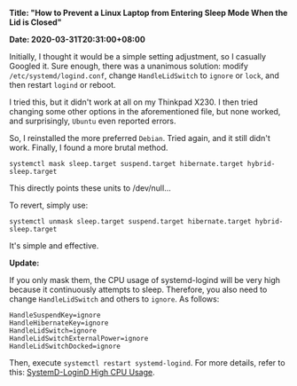 **Title: "How to Prevent a Linux Laptop from Entering Sleep Mode When the Lid is Closed"**

**Date: 2020-03-31T20:31:00+08:00**

Initially, I thought it would be a simple setting adjustment, so I casually Googled it. Sure enough, there was a unanimous solution: modify `/etc/systemd/logind.conf`, change `HandleLidSwitch` to `ignore` or `lock`, and then restart `logind` or reboot.

I tried this, but it didn't work at all on my Thinkpad X230. I then tried changing some other options in the aforementioned file, but none worked, and surprisingly, `Ubuntu` even reported errors.

So, I reinstalled the more preferred `Debian`. Tried again, and it still didn't work. Finally, I found a more brutal method.

```shell
systemctl mask sleep.target suspend.target hibernate.target hybrid-sleep.target
```

This directly points these units to /dev/null...

To revert, simply use:

```shell
systemctl unmask sleep.target suspend.target hibernate.target hybrid-sleep.target
```

It's simple and effective.

**Update:**

If you only mask them, the CPU usage of systemd-logind will be very high because it continuously attempts to sleep. Therefore, you also need to change `HandleLidSwitch` and others to `ignore`. As follows:

```text
HandleSuspendKey=ignore
HandleHibernateKey=ignore
HandleLidSwitch=ignore
HandleLidSwitchExternalPower=ignore
HandleLidSwitchDocked=ignore
```

Then, execute `systemctl restart systemd-logind`. For more details, refer to this: [SystemD-LoginD High CPU Usage](https://tothecloud.dev/systemd-logind-high-cpu-usage/).